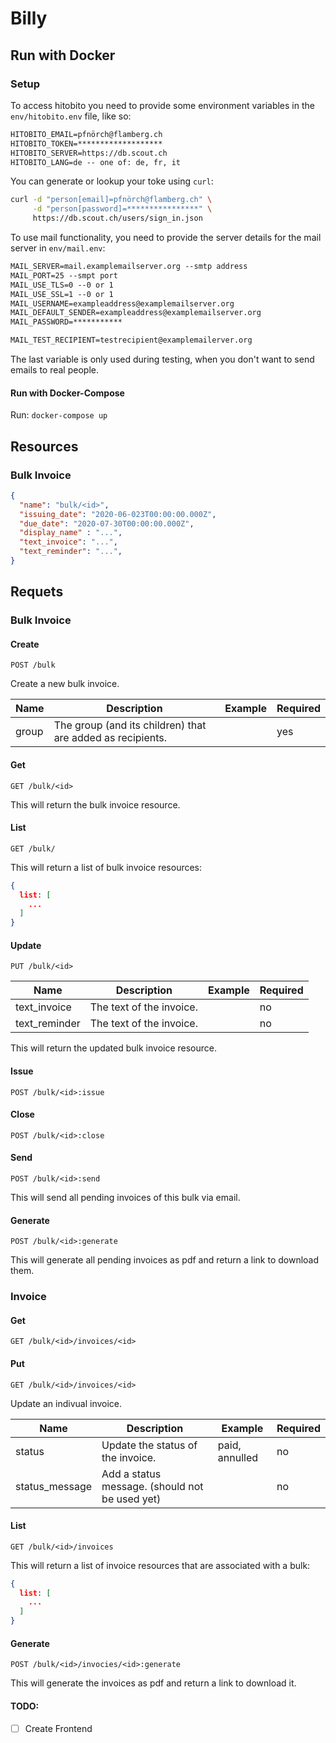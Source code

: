 # Billy

## Run with Docker

### Setup

To access hitobito you need to provide some environment variables in the `env/hitobito.env` file, like so:

```txt
HITOBITO_EMAIL=pfnörch@flamberg.ch
HITOBITO_TOKEN=*******************
HITOBITO_SERVER=https://db.scout.ch
HITOBITO_LANG=de -- one of: de, fr, it
```

You can generate or lookup your toke using `curl`:

```bash
curl -d "person[email]=pfnörch@flamberg.ch" \
     -d "person[password]=****************" \
     https://db.scout.ch/users/sign_in.json
```

To use mail functionality, you need to provide the server details for the mail server in `env/mail.env`:

```txt
MAIL_SERVER=mail.examplemailserver.org --smtp address
MAIL_PORT=25 --smpt port
MAIL_USE_TLS=0 --0 or 1
MAIL_USE_SSL=1 --0 or 1
MAIL_USERNAME=exampleaddress@examplemailserver.org
MAIL_DEFAULT_SENDER=exampleaddress@examplemailserver.org
MAIL_PASSWORD=***********

MAIL_TEST_RECIPIENT=testrecipient@examplemailerver.org
```

The last variable is only used during testing, when you don't want to send emails to real people.


#### Run with Docker-Compose

Run: `docker-compose up`

## Resources

### Bulk Invoice

```json
{
  "name": "bulk/<id>",
  "issuing_date": "2020-06-023T00:00:00.000Z",
  "due_date": "2020-07-30T00:00:00.000Z",
  "display_name" : "...",
  "text_invoice": "...",
  "text_reminder": "...",
}
```

## Requets

### Bulk Invoice

#### Create

```
POST /bulk
```

Create a new bulk invoice.

| Name  | Description | Example | Required |
|-------|-------------|---------|----------|
| group | The group (and its children) that are added as recipients. |         | yes |

#### Get

```
GET /bulk/<id>
```

This will return the bulk invoice resource.

#### List

```
GET /bulk/
```

This will return a list of bulk invoice resources:

```json
{
  list: [
    ...
  ]
}
```

#### Update

```
PUT /bulk/<id>
```

| Name  | Description | Example | Required |
|-------|-------------|---------|----------|
| text_invoice | The text of the invoice. |         | no |
| text_reminder | The text of the invoice. |         | no |

This will return the updated bulk invoice resource.

#### Issue

```
POST /bulk/<id>:issue
```

#### Close

```
POST /bulk/<id>:close
```

#### Send

```
POST /bulk/<id>:send
```

This will send all pending invoices of this bulk via email.

#### Generate

```
POST /bulk/<id>:generate
```

This will generate all pending invoices as pdf and return a link to download them.

### Invoice

#### Get

```
GET /bulk/<id>/invoices/<id>
```

#### Put

```
GET /bulk/<id>/invoices/<id>
```

Update an indivual invoice.

| Name  | Description | Example | Required |
|-------|-------------|---------|----------|
| status | Update the status of the invoice. | paid, annulled | no |
| status_message | Add a status message. (should not be used yet) | | no | 

#### List

```
GET /bulk/<id>/invoices
```

This will return a list of invoice resources that are associated with a bulk:

```json
{
  list: [
    ...
  ]
}
```

#### Generate

```
POST /bulk/<id>/invocies/<id>:generate
```

This will generate the invoices as pdf and return a link to download it.

#### TODO:
- [ ] Create Frontend
